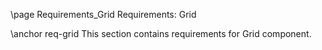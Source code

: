 \page Requirements_Grid Requirements: Grid

\anchor req-grid
This section contains requirements for Grid component.
